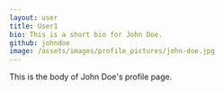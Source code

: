 ```yaml
---
layout: user
title: User1
bio: This is a short bio for John Doe.
github: johndoe
image: /assets/images/profile_pictures/john-doe.jpg
---
```


This is the body of John Doe's profile page.
